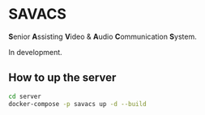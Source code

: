 # SAVACS

**S**enior **A**ssisting **V**ideo &amp; **A**udio **C**ommunication **S**ystem.

In development.


## How to up the server

```bash
cd server
docker-compose -p savacs up -d --build
```


